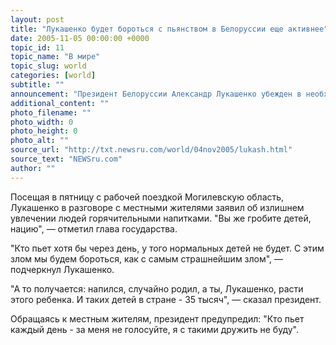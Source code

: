```yaml
---
layout: post
title: "Лукашенко будет бороться с пьянством в Белоруссии еще активнее"
date: 2005-11-05 00:00:00 +0000
topic_id: 11
topic_name: "В мире"
topic_slug: world
categories: [world]
subtitle: ""
announcement: "Президент Белоруссии Александр Лукашенко убежден в необходимости усиления борьбы с пьянством и алкоголизмом, сообщает \"Интерфакс\"."
additional_content: ""
photo_filename: ""
photo_width: 0
photo_height: 0
photo_alt: ""
source_url: "http://txt.newsru.com/world/04nov2005/lukash.html"
source_text: "NEWSru.com"
author: ""
---
```

Посещая в пятницу с рабочей поездкой Могилевскую область, Лукашенко в разговоре с местными жителями заявил об излишнем увлечении людей горячительными напитками. "Вы же гробите детей, нацию", &mdash; отметил глава государства.

"Кто пьет хотя бы через день, у того нормальных детей не будет. С этим злом мы будем бороться, как с самым страшнейшим злом", &mdash; подчеркнул Лукашенко.

"А то получается: напился, случайно родил, а ты, Лукашенко, расти этого ребенка. И таких детей в стране - 35 тысяч", &mdash; сказал президент.

Обращаясь к местным жителям, президент предупредил: "Кто пьет каждый день - за меня не голосуйте, я с такими дружить не буду".
